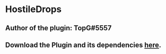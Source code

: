# HostileDrops
## Author of the plugin: TopG#5557
## Download the Plugin and its dependencies [here](https://github.com/TopGgg/HostileDrops/releases/tag/HostileDrops).
